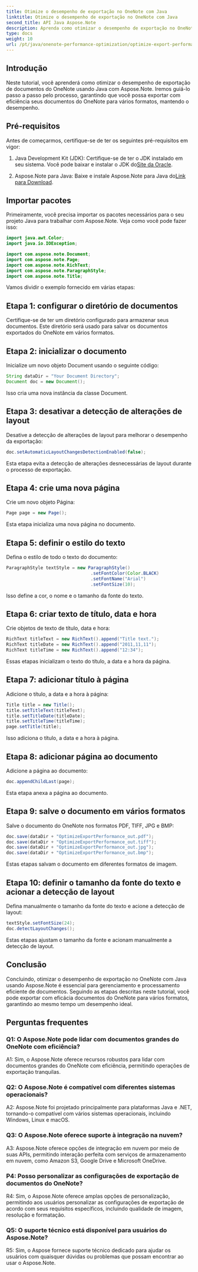 ```yaml
---
title: Otimize o desempenho de exportação no OneNote com Java
linktitle: Otimize o desempenho de exportação no OneNote com Java
second_title: API Java Aspose.Note
description: Aprenda como otimizar o desempenho de exportação no OneNote usando Java com Aspose.Note. Exporte documentos com eficiência para vários formatos com orientação passo a passo.
type: docs
weight: 10
url: /pt/java/onenote-performance-optimization/optimize-export-performance/
---
```

## Introdução

Neste tutorial, você aprenderá como otimizar o desempenho de exportação de documentos do OneNote usando Java com Aspose.Note. Iremos guiá-lo passo a passo pelo processo, garantindo que você possa exportar com eficiência seus documentos do OneNote para vários formatos, mantendo o desempenho.

## Pré-requisitos

Antes de começarmos, certifique-se de ter os seguintes pré-requisitos em vigor:

1.  Java Development Kit (JDK): Certifique-se de ter o JDK instalado em seu sistema. Você pode baixar e instalar o JDK do[Site da Oracle](https://www.oracle.com/java/technologies/javase-jdk11-downloads.html).
   
2. Aspose.Note para Java: Baixe e instale Aspose.Note para Java do[Link para Download](https://releases.aspose.com/note/java/).

## Importar pacotes

Primeiramente, você precisa importar os pacotes necessários para o seu projeto Java para trabalhar com Aspose.Note. Veja como você pode fazer isso:

```java
import java.awt.Color;
import java.io.IOException;

import com.aspose.note.Document;
import com.aspose.note.Page;
import com.aspose.note.RichText;
import com.aspose.note.ParagraphStyle;
import com.aspose.note.Title;
```

Vamos dividir o exemplo fornecido em várias etapas:

## Etapa 1: configurar o diretório de documentos

Certifique-se de ter um diretório configurado para armazenar seus documentos. Este diretório será usado para salvar os documentos exportados do OneNote em vários formatos.

## Etapa 2: inicializar o documento

Inicialize um novo objeto Document usando o seguinte código:

```java
String dataDir = "Your Document Directory";
Document doc = new Document();
```

Isso cria uma nova instância da classe Document.

## Etapa 3: desativar a detecção de alterações de layout

Desative a detecção de alterações de layout para melhorar o desempenho da exportação:

```java
doc.setAutomaticLayoutChangesDetectionEnabled(false);
```

Esta etapa evita a detecção de alterações desnecessárias de layout durante o processo de exportação.

## Etapa 4: crie uma nova página

Crie um novo objeto Página:

```java
Page page = new Page();
```

Esta etapa inicializa uma nova página no documento.

## Etapa 5: definir o estilo do texto

Defina o estilo de todo o texto do documento:

```java
ParagraphStyle textStyle = new ParagraphStyle()
                                .setFontColor(Color.BLACK)
                                .setFontName("Arial")
                                .setFontSize(10);
```

Isso define a cor, o nome e o tamanho da fonte do texto.

## Etapa 6: criar texto de título, data e hora

Crie objetos de texto de título, data e hora:

```java
RichText titleText = new RichText().append("Title text.");
RichText titleDate = new RichText().append("2011,11,11");
RichText titleTime = new RichText().append("12:34");
```

Essas etapas inicializam o texto do título, a data e a hora da página.

## Etapa 7: adicionar título à página

Adicione o título, a data e a hora à página:

```java
Title title = new Title();
title.setTitleText(titleText);
title.setTitleDate(titleDate);
title.setTitleTime(titleTime);
page.setTitle(title);
```

Isso adiciona o título, a data e a hora à página.

## Etapa 8: adicionar página ao documento

Adicione a página ao documento:

```java
doc.appendChildLast(page);
```

Esta etapa anexa a página ao documento.

## Etapa 9: salve o documento em vários formatos

Salve o documento do OneNote nos formatos PDF, TIFF, JPG e BMP:

```java
doc.save(dataDir + "OptimizeExportPerformance_out.pdf");
doc.save(dataDir + "OptimizeExportPerformance_out.tiff");
doc.save(dataDir + "OptimizeExportPerformance_out.jpg");
doc.save(dataDir + "OptimizeExportPerformance_out.bmp");
```

Estas etapas salvam o documento em diferentes formatos de imagem.

## Etapa 10: definir o tamanho da fonte do texto e acionar a detecção de layout

Defina manualmente o tamanho da fonte do texto e acione a detecção de layout:

```java
textStyle.setFontSize(24);
doc.detectLayoutChanges();
```

Estas etapas ajustam o tamanho da fonte e acionam manualmente a detecção de layout.

## Conclusão

Concluindo, otimizar o desempenho de exportação no OneNote com Java usando Aspose.Note é essencial para gerenciamento e processamento eficiente de documentos. Seguindo as etapas descritas neste tutorial, você pode exportar com eficácia documentos do OneNote para vários formatos, garantindo ao mesmo tempo um desempenho ideal.

## Perguntas frequentes

### Q1: O Aspose.Note pode lidar com documentos grandes do OneNote com eficiência?

A1: Sim, o Aspose.Note oferece recursos robustos para lidar com documentos grandes do OneNote com eficiência, permitindo operações de exportação tranquilas.
   
### Q2: O Aspose.Note é compatível com diferentes sistemas operacionais?

A2: Aspose.Note foi projetado principalmente para plataformas Java e .NET, tornando-o compatível com vários sistemas operacionais, incluindo Windows, Linux e macOS.
   
### Q3: O Aspose.Note oferece suporte à integração na nuvem?

A3: Aspose.Note oferece opções de integração em nuvem por meio de suas APIs, permitindo interação perfeita com serviços de armazenamento em nuvem, como Amazon S3, Google Drive e Microsoft OneDrive.
   
### P4: Posso personalizar as configurações de exportação de documentos do OneNote?

R4: Sim, o Aspose.Note oferece amplas opções de personalização, permitindo aos usuários personalizar as configurações de exportação de acordo com seus requisitos específicos, incluindo qualidade de imagem, resolução e formatação.
   
### Q5: O suporte técnico está disponível para usuários do Aspose.Note?

R5: Sim, o Aspose fornece suporte técnico dedicado para ajudar os usuários com quaisquer dúvidas ou problemas que possam encontrar ao usar o Aspose.Note.